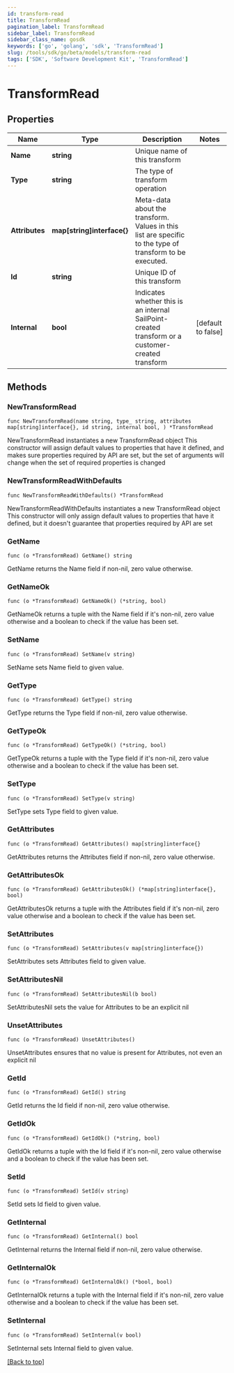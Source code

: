 ```yaml
---
id: transform-read
title: TransformRead
pagination_label: TransformRead
sidebar_label: TransformRead
sidebar_class_name: gosdk
keywords: ['go', 'golang', 'sdk', 'TransformRead'] 
slug: /tools/sdk/go/beta/models/transform-read
tags: ['SDK', 'Software Development Kit', 'TransformRead']
---
```


# TransformRead

## Properties

Name | Type | Description | Notes
------------ | ------------- | ------------- | -------------
**Name** |  **string** | Unique name of this transform | 
**Type** |  **string** | The type of transform operation | 
**Attributes** |  **map[string]interface{}** | Meta-data about the transform. Values in this list are specific to the type of transform to be executed. | 
**Id** |  **string** | Unique ID of this transform | 
**Internal** |  **bool** | Indicates whether this is an internal SailPoint-created transform or a customer-created transform | [default to false]

## Methods

### NewTransformRead

`func NewTransformRead(name string, type_ string, attributes map[string]interface{}, id string, internal bool, ) *TransformRead`

NewTransformRead instantiates a new TransformRead object
This constructor will assign default values to properties that have it defined,
and makes sure properties required by API are set, but the set of arguments
will change when the set of required properties is changed

### NewTransformReadWithDefaults

`func NewTransformReadWithDefaults() *TransformRead`

NewTransformReadWithDefaults instantiates a new TransformRead object
This constructor will only assign default values to properties that have it defined,
but it doesn't guarantee that properties required by API are set

### GetName

`func (o *TransformRead) GetName() string`

GetName returns the Name field if non-nil, zero value otherwise.

### GetNameOk

`func (o *TransformRead) GetNameOk() (*string, bool)`

GetNameOk returns a tuple with the Name field if it's non-nil, zero value otherwise
and a boolean to check if the value has been set.

### SetName

`func (o *TransformRead) SetName(v string)`

SetName sets Name field to given value.


### GetType

`func (o *TransformRead) GetType() string`

GetType returns the Type field if non-nil, zero value otherwise.

### GetTypeOk

`func (o *TransformRead) GetTypeOk() (*string, bool)`

GetTypeOk returns a tuple with the Type field if it's non-nil, zero value otherwise
and a boolean to check if the value has been set.

### SetType

`func (o *TransformRead) SetType(v string)`

SetType sets Type field to given value.


### GetAttributes

`func (o *TransformRead) GetAttributes() map[string]interface{}`

GetAttributes returns the Attributes field if non-nil, zero value otherwise.

### GetAttributesOk

`func (o *TransformRead) GetAttributesOk() (*map[string]interface{}, bool)`

GetAttributesOk returns a tuple with the Attributes field if it's non-nil, zero value otherwise
and a boolean to check if the value has been set.

### SetAttributes

`func (o *TransformRead) SetAttributes(v map[string]interface{})`

SetAttributes sets Attributes field to given value.


### SetAttributesNil

`func (o *TransformRead) SetAttributesNil(b bool)`

 SetAttributesNil sets the value for Attributes to be an explicit nil

### UnsetAttributes
`func (o *TransformRead) UnsetAttributes()`

UnsetAttributes ensures that no value is present for Attributes, not even an explicit nil
### GetId

`func (o *TransformRead) GetId() string`

GetId returns the Id field if non-nil, zero value otherwise.

### GetIdOk

`func (o *TransformRead) GetIdOk() (*string, bool)`

GetIdOk returns a tuple with the Id field if it's non-nil, zero value otherwise
and a boolean to check if the value has been set.

### SetId

`func (o *TransformRead) SetId(v string)`

SetId sets Id field to given value.


### GetInternal

`func (o *TransformRead) GetInternal() bool`

GetInternal returns the Internal field if non-nil, zero value otherwise.

### GetInternalOk

`func (o *TransformRead) GetInternalOk() (*bool, bool)`

GetInternalOk returns a tuple with the Internal field if it's non-nil, zero value otherwise
and a boolean to check if the value has been set.

### SetInternal

`func (o *TransformRead) SetInternal(v bool)`

SetInternal sets Internal field to given value.



[[Back to top]](#) 


